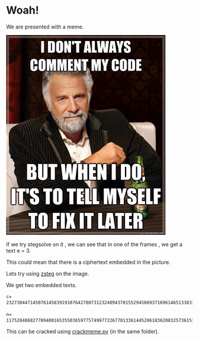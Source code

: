 # Woah!


We are presented with a meme.

![](meme.png)

If we try stegsolve on it , we can see that in one of the frames , we get a text e = 3.

This could mean that there is a ciphertext embedded in the picture.

Lets try using [zsteg](https://github.com/zed-0xff/zsteg) on the image.

We get two embedded texts.

```
c= 23273044714507614583919107642780731232409437015529456693716961465133831310123918470882082327335507219289041144186168765420579209702030715438341449893348841695639896994241125

n= 11752848682778940016535503659775749977226770133614452861836208325736151376380623883179011365571588288171872533249183083152884658185272486338400132922512214995576218728266094370826784179177284932519682299252713590739032247408702265637233673757413580345474
```

This can be cracked using [crackmeme.py](creackmeme.py) (in the same folder).
